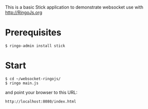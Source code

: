 This is a basic Stick application to demonstrate websocket use with http://RingoJs.org

Prerequisites
================

    $ ringo-admin install stick
    
Start
=======

    $ cd ~/websocket-ringojs/
    $ ringo main.js

and point your browser to this URL:

    http://localhost:8080/index.html
